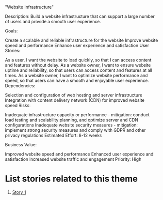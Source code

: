 "Website Infrastructure"

Description: Build a website infrastructure that can support a large number of users and provide a smooth user experience.

Goals:

Create a scalable and reliable infrastructure for the website
Improve website speed and performance
Enhance user experience and satisfaction
User Stories:

As a user, I want the website to load quickly, so that I can access content and features without delay.
As a website owner, I want to ensure website uptime and reliability, so that users can access content and features at all times.
As a website owner, I want to optimize website performance and speed, so that users can have a smooth and enjoyable user experience.
Dependencies:

Selection and configuration of web hosting and server infrastructure
Integration with content delivery network (CDN) for improved website speed
Risks:

Inadequate infrastructure capacity or performance - mitigation: conduct load testing and scalability planning, and optimize server and CDN configurations
Inadequate website security measures - mitigation: implement strong security measures and comply with GDPR and other privacy regulations
Estimated Effort: 8-12 weeks

Business Value:

Improved website speed and performance
Enhanced user experience and satisfaction
Increased website traffic and engagement
Priority: High

# List stories related to this theme
1. [Story 1](documentation/templates/theme/initiatives/epics/stories/story_template.md)